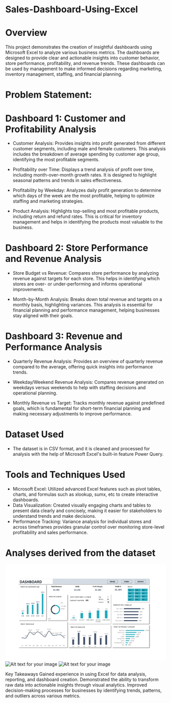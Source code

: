 # Sales-Dashboard-Using-Excel

# Overview
This project demonstrates the creation of insightful dashboards using Microsoft Excel to analyze various business metrics. The dashboards are designed to provide clear and actionable insights into customer behavior, store performance, profitability, and revenue trends. These dashboards can be used by management to make informed decisions regarding marketing, inventory management, staffing, and financial planning.

# Problem Statement:
# Dashboard 1: Customer and Profitability Analysis
* Customer Analysis: Provides insights into profit generated from different customer segments, including male and female customers. This analysis includes the breakdown of average spending by customer age group, identifying the most profitable segments.

* Profitability over Time: Displays a trend analysis of profit over time, including month-over-month growth rates. It is designed to highlight seasonal patterns and trends in sales effectiveness.

* Profitability by Weekday: Analyzes daily profit generation to determine which days of the week are the most profitable, helping to optimize staffing and marketing strategies.

* Product Analysis: Highlights top-selling and most profitable products, including return and refund rates. This is critical for inventory management and helps in identifying the products most valuable to the business.

# Dashboard 2: Store Performance and Revenue Analysis
* Store Budget vs Revenue: Compares store performance by analyzing revenue against targets for each store. This helps in identifying which stores are over- or under-performing and informs operational improvements.

* Month-by-Month Analysis: Breaks down total revenue and targets on a monthly basis, highlighting variances. This analysis is essential for financial planning and performance management, helping businesses stay aligned with their goals.

# Dashboard 3: Revenue and Performance Analysis
* Quarterly Revenue Analysis: Provides an overview of quarterly revenue compared to the average, offering quick insights into performance trends.

* Weekday/Weekend Revenue Analysis: Compares revenue generated on weekdays versus weekends to help with staffing decisions and operational planning.

* Monthly Revenue vs Target: Tracks monthly revenue against predefined goals, which is fundamental for short-term financial planning and making necessary adjustments to improve performance.



# Dataset Used
* The dataset is in CSV format, and it is cleaned and processed for analysis with the help of Microsoft Excel's built-in feature Power Query.


# Tools and Techniques Used
* Microsoft Excel: Utilized advanced Excel features such as pivot tables, charts, and formulas such as xlookup, sumx, etc to create interactive dashboards.
* Data Visualization: Created visually engaging charts and tables to present data clearly and concisely, making it easier for stakeholders to understand trends and make decisions.
* Performance Tracking: Variance analysis for individual stores and across timeframes provides granular control over monitoring store-level profitability and sales performance.

# Analyses derived from the dataset
![Alt text for your image](https://github.com/Aahil-Hussain/Sales-Dashboard-Using-Excel/blob/main/Sales%20Dashboard-1.png)
![Alt text for your image](relative-path-to-your-image)
![Alt text for your image](relative-path-to-your-image)


Key Takeaways
Gained experience in using Excel for data analysis, reporting, and dashboard creation.
Demonstrated the ability to transform raw data into actionable insights through visual analytics.
Improved decision-making processes for businesses by identifying trends, patterns, and outliers across various metrics.
